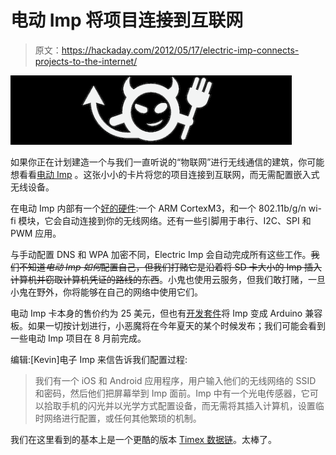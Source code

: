 # 电动 Imp 将项目连接到互联网

> 原文：<https://hackaday.com/2012/05/17/electric-imp-connects-projects-to-the-internet/>

![](img/6231499849ab4b3fb2120444f418df96.png "imp")

如果你正在计划建造一个与我们一直听说的“物联网”进行无线通信的建筑，你可能想看看[电动 Imp](http://www.electricimp.com/) 。这张小小的卡片将您的项目连接到互联网，而无需配置嵌入式无线设备。

在电动 Imp 内部有一个[好的硬件](http://www.electricimp.com/developers/):一个 ARM CortexM3，和一个 802.11b/g/n wi-fi 模块，它会自动连接到你的无线网络。还有一些引脚用于串行、I2C、SPI 和 PWM 应用。

与手动配置 DNS 和 WPA 加密不同，Electric Imp 会自动完成所有这些工作。~~我们不知道*电动 Imp 如何*配置自己，但我们打赌它是沿着将 SD 卡大小的 Imp 插入计算机并窃取计算机凭证的路线的东西~~。小鬼也使用云服务，但我们敢打赌，一旦小鬼在野外，你将能够在自己的网络中使用它们。

电动 Imp 卡本身的售价约为 25 美元，但也有[开发套件](http://www.electricimp.com/developers/devkits.php)将 Imp 变成 Arduino 兼容板。如果一切按计划进行，小恶魔将在今年夏天的某个时候发布；我们可能会看到一些电动 Imp 项目在 8 月前完成。

编辑:[Kevin]电子 Imp 来信告诉我们配置过程:

> 我们有一个 iOS 和 Android 应用程序，用户输入他们的无线网络的 SSID 和密码，然后他们把屏幕举到 Imp 面前。Imp 中有一个光电传感器，它可以拾取手机的闪光并以光学方式配置设备，而无需将其插入计算机，设置临时网络进行配置，或任何其他繁琐的机制。

我们在这里看到的基本上是一个更酷的版本 [Timex 数据链](http://en.wikipedia.org/wiki/Timex_Datalink)。太棒了。